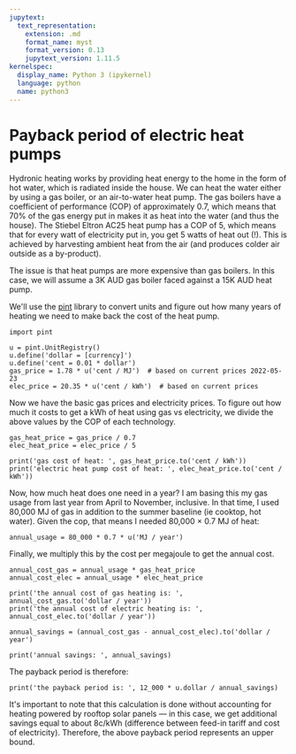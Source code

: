 ```yaml
---
jupytext:
  text_representation:
    extension: .md
    format_name: myst
    format_version: 0.13
    jupytext_version: 1.11.5
kernelspec:
  display_name: Python 3 (ipykernel)
  language: python
  name: python3
---
```


# Payback period of electric heat pumps

Hydronic heating works by providing heat energy to the home in the form of hot water, which is radiated inside the house. We can heat the water either by using a gas boiler, or an air-to-water heat pump. The gas boilers have a coefficient of performance (COP) of approximately 0.7, which means that 70% of the gas energy put in makes it as heat into the water (and thus the house). The Stiebel Eltron AC25 heat pump has a COP of 5, which means that for every watt of electricity put in, you get 5 watts of heat out (!). This is achieved by harvesting ambient heat from the air (and produces colder air outside as a by-product).

The issue is that heat pumps are more expensive than gas boilers. In this case, we will assume a 3K AUD gas boiler faced against a 15K AUD heat pump.

We'll use the [pint](https://pint.readthedocs.io/en/stable/) library to convert units and figure out how many years of heating we need to make back the cost of the heat pump.

```{code-cell} ipython3
import pint

u = pint.UnitRegistry()
u.define('dollar = [currency]')
u.define('cent = 0.01 * dollar')
gas_price = 1.78 * u('cent / MJ')  # based on current prices 2022-05-23
elec_price = 20.35 * u('cent / kWh')  # based on current prices
```

Now we have the basic gas prices and electricity prices. To figure out how much it costs to get a kWh of heat using gas vs electricity, we divide the above values by the COP of each technology.

```{code-cell} ipython3
gas_heat_price = gas_price / 0.7
elec_heat_price = elec_price / 5

print('gas cost of heat: ', gas_heat_price.to('cent / kWh'))
print('electric heat pump cost of heat: ', elec_heat_price.to('cent / kWh'))
```

Now, how much heat does one need in a year? I am basing this my gas usage from last year from April to November, inclusive. In that time, I used 80,000 MJ of gas in addition to the summer baseline (ie cooktop, hot water). Given the cop, that means I needed 80,000 $\times$ 0.7 MJ of heat:

```{code-cell} ipython3
annual_usage = 80_000 * 0.7 * u('MJ / year')
```

Finally, we multiply this by the cost per megajoule to get the annual cost.

```{code-cell} ipython3
annual_cost_gas = annual_usage * gas_heat_price
annual_cost_elec = annual_usage * elec_heat_price

print('the annual cost of gas heating is: ', annual_cost_gas.to('dollar / year'))
print('the annual cost of electric heating is: ', annual_cost_elec.to('dollar / year'))

annual_savings = (annual_cost_gas - annual_cost_elec).to('dollar / year')

print('annual savings: ', annual_savings)
```

The payback period is therefore:

```{code-cell} ipython3
print('the payback period is: ', 12_000 * u.dollar / annual_savings)
```

It's important to note that this calculation is done without accounting for heating powered by rooftop solar panels — in this case, we get additional savings equal to about 8c/kWh (difference between feed-in tariff and cost of electricity). Therefore, the above payback period represents an upper bound.
